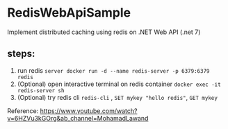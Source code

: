 # RedisWebApiSample

Implement distributed caching using redis on .NET Web API (.net 7)

## steps:
1. run redis `server docker run -d --name redis-server -p 6379:6379 redis`
2. (Optional) open interactive terminal on redis container `docker exec -it redis-server sh`
3. (Optional) try redis cli `redis-cli` , `SET mykey "hello redis"`, `GET mykey`


Reference: https://www.youtube.com/watch?v=6HZVu3kGOrg&ab_channel=MohamadLawand
